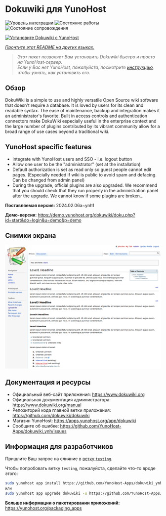 <!--
Важно: этот README был автоматически сгенерирован <https://github.com/YunoHost/apps/tree/master/tools/readme_generator>
Он НЕ ДОЛЖЕН редактироваться вручную.
-->

# Dokuwiki для YunoHost

[![Уровень интеграции](https://dash.yunohost.org/integration/dokuwiki.svg)](https://ci-apps.yunohost.org/ci/apps/dokuwiki/) ![Состояние работы](https://ci-apps.yunohost.org/ci/badges/dokuwiki.status.svg) ![Состояние сопровождения](https://ci-apps.yunohost.org/ci/badges/dokuwiki.maintain.svg)

[![Установите Dokuwiki с YunoHost](https://install-app.yunohost.org/install-with-yunohost.svg)](https://install-app.yunohost.org/?app=dokuwiki)

*[Прочтите этот README на других языках.](./ALL_README.md)*

> *Этот пакет позволяет Вам установить Dokuwiki быстро и просто на YunoHost-сервер.*  
> *Если у Вас нет YunoHost, пожалуйста, посмотрите [инструкцию](https://yunohost.org/install), чтобы узнать, как установить его.*

## Обзор

DokuWiki is a simple to use and highly versatile Open Source wiki software that doesn't require a database. It is loved by users for its clean and readable syntax. The ease of maintenance, backup and integration makes it an administrator's favorite. Built in access controls and authentication connectors make DokuWiki especially useful in the enterprise context and the large number of plugins contributed by its vibrant community allow for a broad range of use cases beyond a traditional wiki.

## YunoHost specific features

* Integrate with YunoHost users and SSO - i.e. logout button
* Allow one user to be the "administrator" (set at the installation)
* Default authorization is set as read only so guest people cannot edit pages. (Especially needed if wiki is public to avoid spam and defacing. Can be changed from admin panel)
* During the upgrade, official plugins are also upgraded. We recommend that you should check that they run properly in the administration panel after the upgrade. We cannot know if some plugins are broken...


**Поставляемая версия:** 2024.02.06a~ynh1

**Демо-версия:** <https://demo.yunohost.org/dokuwiki/doku.php?id=start&do=login&u=demo&p=demo>

## Снимки экрана

![Снимок экрана Dokuwiki](./doc/screenshots/DokuWiki_Screenshot.png)

## Документация и ресурсы

- Официальный веб-сайт приложения: <https://www.dokuwiki.org>
- Официальная документация администратора: <https://www.dokuwiki.org/manual>
- Репозиторий кода главной ветки приложения: <https://github.com/dokuwiki/dokuwiki>
- Магазин YunoHost: <https://apps.yunohost.org/app/dokuwiki>
- Сообщите об ошибке: <https://github.com/YunoHost-Apps/dokuwiki_ynh/issues>

## Информация для разработчиков

Пришлите Ваш запрос на слияние в [ветку `testing`](https://github.com/YunoHost-Apps/dokuwiki_ynh/tree/testing).

Чтобы попробовать ветку `testing`, пожалуйста, сделайте что-то вроде этого:

```bash
sudo yunohost app install https://github.com/YunoHost-Apps/dokuwiki_ynh/tree/testing --debug
или
sudo yunohost app upgrade dokuwiki -u https://github.com/YunoHost-Apps/dokuwiki_ynh/tree/testing --debug
```

**Больше информации о пакетировании приложений:** <https://yunohost.org/packaging_apps>
